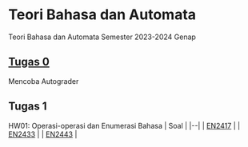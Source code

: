 # Teori Bahasa dan Automata
Teori Bahasa dan Automata Semester 2023-2024 Genap

## [Tugas 0](Tugas&#32;0&#32;-&#32;Coba&#32;FSM/CobaFSM.jff)
Mencoba Autograder

## Tugas 1
HW01: Operasi-operasi dan Enumerasi Bahasa
| Soal |
|--|
| [EN2417](Tugas&#32;1/EN2417.txt) |
| [EN2433](Tugas&#32;1/EN2433.txt) |
| [EN2443](Tugas&#32;1/EN2443.txt) |